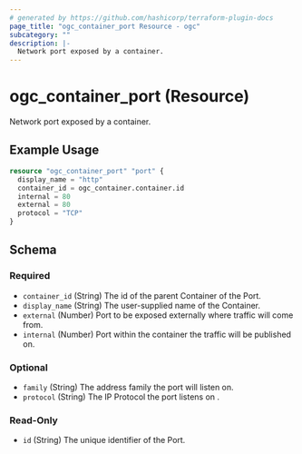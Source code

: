 ```yaml
---
# generated by https://github.com/hashicorp/terraform-plugin-docs
page_title: "ogc_container_port Resource - ogc"
subcategory: ""
description: |-
  Network port exposed by a container.
---
```


# ogc_container_port (Resource)

Network port exposed by a container.

## Example Usage

```terraform
resource "ogc_container_port" "port" {
  display_name = "http"
  container_id = ogc_container.container.id
  internal = 80
  external = 80
  protocol = "TCP"
}
```

<!-- schema generated by tfplugindocs -->
## Schema

### Required

- `container_id` (String) The id of the parent Container of the Port.
- `display_name` (String) The user-supplied name of the Container.
- `external` (Number) Port to be exposed externally where traffic will come from.
- `internal` (Number) Port within the container the traffic will be published on.

### Optional

- `family` (String) The address family the port will listen on.
- `protocol` (String) The IP Protocol the port listens on .

### Read-Only

- `id` (String) The unique identifier of the Port.
